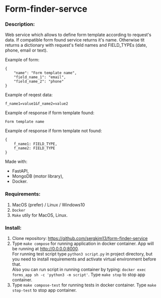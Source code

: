 # Form-finder-servce


### Description:
Web service which allows to define form template according to request's data. If compatible form found service returns it's name. Otherwise tit returns a dictionary with request's field names and FIELD_TYPEs (date, phone, email or text).


Example of form:
```
{
    "name": "Form template name",
    "field_name_1": "email",
    "field_name_2": "phone"
}
```

Example of reqest data:
```
f_name1=value1&f_name2=value2
```

Example of response if form template found:
```
Form template name
```
Example of response if form template not found:
```
{
    f_name1: FIELD_TYPE,
    f_name2: FIELD_TYPE
}
```

Made with:
- FastAPI,
- MongoDB (motor library),
- Docker.

### Requirements:
1. MacOS (prefer) / Linux / Windows10
2. `Docker`
3. `Make` utily for MacOS, Linux.

### Install:
1. Clone repository: https://github.com/sergkim13/form-finder-service
2. Type `make compose` for running application in docker container. App will be running at http://0.0.0.0:8000.   
For running test script type `python3 script.py` in project directory, but you need to install requirements and activate virtual environment before that.  
Also you can run script in running container by typing: `docker exec forms_app sh -c 'python3 -m script'`.
Type `make stop` to stop app container.  
3. Type `make compose-test` for running tests in docker container. Type `make stop-test` to stop app container.
